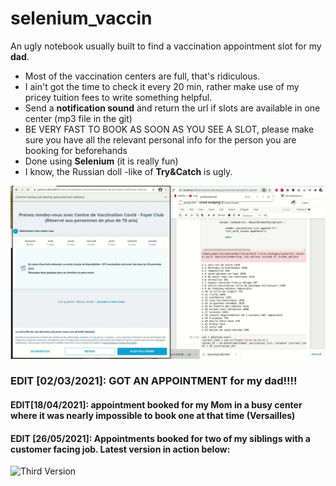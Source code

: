 # selenium_vaccin

An ugly notebook usually built to find a vaccination appointment slot for my **dad**.

- Most of the vaccination centers are full, that's ridiculous.
- I ain't got the time to check it every 20 min, rather make use of my pricey tuition fees to write something helpful. 
- Send a **notification sound** and return the url if slots are available in one center (mp3 file in the git) 
- BE VERY FAST TO BOOK AS SOON AS YOU SEE A SLOT, please make sure you have all the relevant personal info for the person you are booking for beforehands
- Done using **Selenium** (it is really fun)
- I know, the Russian doll -like of  **Try&Catch** is ugly.

![First Version](img/selenium_v1.gif)

### EDIT [02/03/2021]: GOT AN APPOINTMENT for my dad!!!!

#### EDIT[18/04/2021]: appointment booked for my Mom in a busy center where it was nearly impossible to book one at that time (Versailles) 

#### EDIT [26/05/2021]: Appointments booked for two of my siblings with a customer facing job.  Latest version in action below:

![Third Version](img/selenium_v3.gif)



